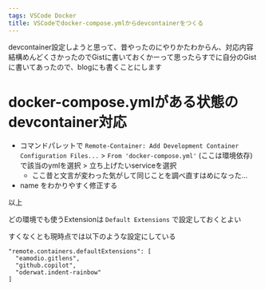 ```yaml
---
tags: VSCode Docker
title: VSCodeでdocker-compose.ymlからdevcontainerをつくる
---
```


devcontainer設定しようと思って、昔やったのにやりかたわからん、対応内容結構めんどくさかったのでGistに書いておくかーって思ったらすでに自分のGistに書いてあったので、blogにも書くことにします


# docker-compose.ymlがある状態のdevcontainer対応

- コマンドパレットで `Remote-Container: Add Development Container Configuration Files...` > `From 'docker-compose.yml'` (ここは環境依存) で該当のymlを選択 > 立ち上げたいserviceを選択
   - ここ昔と文言が変わった気がして同じことを調べ直すはめになった…
- name をわかりやすく修正する


以上

どの環境でも使うExtensionは `Default Extensions` で設定しておくとよい

すくなくとも現時点では以下のような設定にしている
```
"remote.containers.defaultExtensions": [
  "eamodio.gitlens",
  "github.copilot",
  "oderwat.indent-rainbow"
]
```

